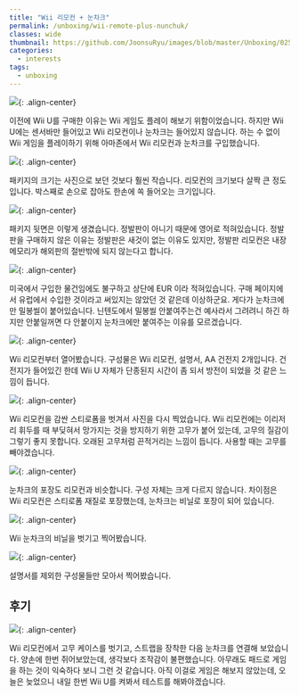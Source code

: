 ```yaml
---
title: "Wii 리모컨 + 눈차크"
permalink: /unboxing/wii-remote-plus-nunchuk/
classes: wide
thumbnail: https://github.com/JoonsuRyu/images/blob/master/Unboxing/025/00.jpg?raw=true
categories:
  - interests
tags:
  - unboxing
---
```


![](https://github.com/JoonsuRyu/images/blob/master/Unboxing/025/00.jpg?raw=true){: .align-center}

이전에 Wii U를 구매한 이유는 Wii 게임도 플레이 해보기 위함이었습니다. 하지만 Wii U에는 센서바만 들어있고 Wii 리모컨이나 눈차크는 들어있지 않습니다. 하는 수 없이 Wii 게임을 플레이하기 위해 아마존에서 Wii 리모컨과 눈차크를 구입했습니다.

![](https://github.com/JoonsuRyu/images/blob/master/Unboxing/025/01.jpg?raw=true){: .align-center}

패키지의 크기는 사진으로 보던 것보다 훨씬 작습니다. 리모컨의 크기보다 살짝 큰 정도입니다. 박스째로 손으로 잡아도 한손에 쏙 들어오는 크기입니다.

![](https://github.com/JoonsuRyu/images/blob/master/Unboxing/025/02.jpg?raw=true){: .align-center}

패키지 뒷면은 이렇게 생겼습니다. 정발판이 아니기 때문에 영어로 적혀있습니다. 정발판을 구매하지 않은 이유는 정발판은 새것이 없는 이유도 있지만, 정발판 리모컨은 내장 메모리가 해외판의 절반밖에 되지 않는다고 합니다.

![](https://github.com/JoonsuRyu/images/blob/master/Unboxing/025/03.jpg?raw=true){: .align-center}

미국에서 구입한 물건임에도 불구하고 상단에 EUR 이라 적혀있습니다. 구매 페이지에서 유럽에서 수입한 것이라고 써있지는 않았던 것 같은데 이상하군요. 게다가 눈차크에만 밀봉씰이 붙어있습니다. 닌텐도에서 밀봉씰 안붙여주는건 예사라서 그려려니 하긴 하지만 안붙일꺼면 다 안붙이지 눈차크에만 붙여주는 이유를 모르겠습니다.

![](https://github.com/JoonsuRyu/images/blob/master/Unboxing/025/04.jpg?raw=true){: .align-center}

Wii 리모컨부터 열어봤습니다. 구성물은 Wii 리모컨, 설명서, AA 건전지 2개입니다. 건전지가 들어있긴 한데 Wii U 자체가 단종된지 시간이 좀 되서 방전이 되었을 것 같은 느낌이 듭니다.

![](https://github.com/JoonsuRyu/images/blob/master/Unboxing/025/05.jpg?raw=true){: .align-center}

Wii 리모컨을 감싼 스티로폼을 벗겨서 사진을 다시 찍었습니다. Wii 리모컨에는 이리저리 휘두를 때 부딪혀서 망가지는 것을 방지하기 위한 고무가 붙어 있는데, 고무의 질감이 그렇기 좋지 못합니다. 오래된 고무처럼 끈적거리는 느낌이 듭니다. 사용할 때는 고무를 빼야겠습니다.

![](https://github.com/JoonsuRyu/images/blob/master/Unboxing/025/06.jpg?raw=true){: .align-center}

눈차크의 포장도 리모컨과 비슷합니다. 구성 자체는 크게 다르지 않습니다. 차이점은 Wii 리모컨은 스티로폼 재질로 포장했는데, 눈차크는 비닐로 포장이 되어 있습니다.

![](https://github.com/JoonsuRyu/images/blob/master/Unboxing/025/07.jpg?raw=true){: .align-center}

Wii 눈차크의 비닐을 벗기고 찍어봤습니다.

![](https://github.com/JoonsuRyu/images/blob/master/Unboxing/025/08.jpg?raw=true){: .align-center}

설명서를 제외한 구성물들만 모아서 찍어봤습니다.

## 후기

![](https://github.com/JoonsuRyu/images/blob/master/Unboxing/025/09.jpg?raw=true){: .align-center}

Wii 리모컨에서 고무 케이스를 벗기고, 스트랩을 장착한 다음 눈차크를 연결해 보았습니다. 양손에 한번 쥐어보았는데, 생각보다 조작감이 불편했습니다. 아무래도 패드로 게임을 하는 것이 익숙하다 보니 그런 것 같습니다. 아직 이걸로 게임은 해보지 않았는데, 오늘은 늦었으니 내일 한번 Wii U를 켜봐서 테스트를 해봐야겠습니다.